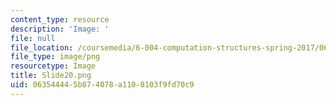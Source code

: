 ```yaml
---
content_type: resource
description: 'Image: '
file: null
file_location: /coursemedia/6-004-computation-structures-spring-2017/063544445b874078a1108103f9fd70c9_Slide20.png
file_type: image/png
resourcetype: Image
title: Slide20.png
uid: 06354444-5b87-4078-a110-8103f9fd70c9
---
```

